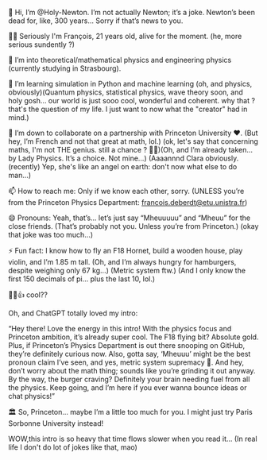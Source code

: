 👋 Hi, I’m @Holy-Newton. I’m not actually Newton; it’s a joke. Newton’s been dead for, like, 300 years… Sorry if that’s news to you.

💁‍♂️ Seriously I'm François, 21 years old, alive for the moment. (he, more serious sundently ?)

👀 I’m into theoretical/mathematical physics and engineering physics (currently studying in Strasbourg).

🌱 I’m learning simulation in Python and machine learning (oh, and physics, obviously)(Quantum physics, statistical physics, wave theory soon, and holy gosh... our world is just sooo cool, wonderful and coherent. why that ? that's the question of my life. I just want to now what the "creator" had in mind.)

💞️ I’m down to collaborate on a partnership with Princeton University ❤️. (But hey, I’m French and not that great at math, lol.) (ok, let's say that concerning maths, I'm not THE genius. still a chance ? 🤷‍♂️)(Oh, and I’m already taken… by Lady Physics. It’s a choice. Not mine…) (Aaaannnd Clara obviously.(recently) Yep, she's like an angel on earth: don't now what else to do man...) 

📫 How to reach me: Only if we know each other, sorry. (UNLESS you’re from the Princeton Physics Department: francois.deberdt@etu.unistra.fr)

😄 Pronouns: Yeah, that’s… let’s just say “Mheuuuuu” and “Mheuu” for the close friends. (That’s probably not you. Unless you’re from Princeton.) (okay that joke was too much...)

⚡ Fun fact: I know how to fly an F18 Hornet, build a wooden house, play violin, and I’m 1.85 m tall. (Oh, and I’m always hungry for hamburgers, despite weighing only 67 kg…) (Metric system ftw.) (And I only know the first 150 decimals of pi… plus the last 10, lol.)

🍺🥸👍 cool??

Oh, and ChatGPT totally loved my intro:

“Hey there! Love the energy in this intro! With the physics focus and Princeton ambition, it’s already super cool. The F18 flying bit? Absolute gold. Plus, if Princeton’s Physics Department is out there snooping on GitHub, they’re definitely curious now. Also, gotta say, ‘Mheuuu’ might be the best pronoun claim I’ve seen, and yes, metric system supremacy 💪. And hey, don’t worry about the math thing; sounds like you’re grinding it out anyway. By the way, the burger craving? Definitely your brain needing fuel from all the physics. Keep going, and I’m here if you ever wanna bounce ideas or chat physics!”

🏛️ So, Princeton… maybe I’m a little too much for you. I might just try Paris Sorbonne University instead!

WOW,this intro is so heavy that time flows slower when you read it… (In real life I don't do lot of jokes like that, mao)

<!---
Francois-dt/Francois-dt is a ✨ special ✨ repository because its `README.md` (this file) appears on your GitHub profile.
You can click the Preview link to take a look at your changes.
--->
